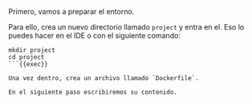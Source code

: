 Primero, vamos a preparar el entorno.

Para ello, crea un nuevo directorio llamado `project` y entra en el. Eso lo puedes hacer en el IDE o con el siguiente comando:

```
mkdir project
cd project
```{{exec}}

Una vez dentro, crea un archivo llamado `Dockerfile`.

En el siguiente paso escribiremos su contenido.

